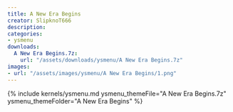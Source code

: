 ```yaml
---
title: A New Era Begins
creator: SlipknoT666
description: 
categories:
- ysmenu
downloads:
  A New Era Begins.7z:
    url: "/assets/downloads/ysmenu/A New Era Begins.7z"
images:
- url: "/assets/images/ysmenu/A New Era Begins/1.png"
---
```


{% include kernels/ysmenu.md ysmenu_themeFile="A New Era Begins.7z" ysmenu_themeFolder="A New Era Begins" %}

